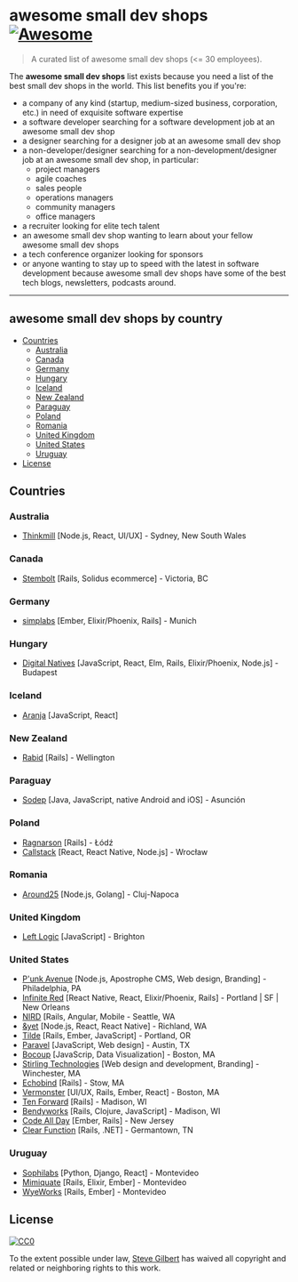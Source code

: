 # awesome small dev shops [![Awesome](https://cdn.rawgit.com/sindresorhus/awesome/d7305f38d29fed78fa85652e3a63e154dd8e8829/media/badge.svg)](https://github.com/sindresorhus/awesome)

> A curated list of awesome small dev shops (<= 30 employees). 

The **awesome small dev shops** list exists because you need a list of the best small dev shops in the world. This list benefits you if you're:

* a company of any kind (startup, medium-sized business, corporation, etc.) in need of exquisite software expertise
* a software developer searching for a software development job at an awesome small dev shop
* a designer searching for a designer job at an awesome small dev shop
* a non-developer/designer searching for a non-development/designer job at an awesome small dev shop, in particular:
    * project managers
    * agile coaches
    * sales people
    * operations managers
    * community managers
    * office managers
* a recruiter looking for elite tech talent 
* an awesome small dev shop wanting to learn about your fellow awesome small dev shops
* a tech conference organizer looking for sponsors
* or anyone wanting to stay up to speed with the latest in software development because awesome small dev shops have some of the best tech blogs, newsletters, podcasts around. 

---
## awesome small dev shops by country
<!-- START doctoc generated TOC please keep comment here to allow auto update -->
<!-- DON'T EDIT THIS SECTION, INSTEAD RE-RUN doctoc TO UPDATE -->


- [Countries](#countries)
  - [Australia](#australia)
  - [Canada](#canada)
  - [Germany](#germany)
  - [Hungary](#hungary)
  - [Iceland](#iceland)
  - [New Zealand](#new-zealand)
  - [Paraguay](#paraguay)
  - [Poland](#poland)
  - [Romania](#romania)
  - [United Kingdom](#united-kingdom)
  - [United States](#united-states)
  - [Uruguay](#uruguay)
- [License](#license)

<!-- END doctoc generated TOC please keep comment here to allow auto update -->
## Countries
### Australia
* [Thinkmill](https://www.thinkmill.com.au/) [Node.js, React, UI/UX] - Sydney, New South Wales

### Canada
* [Stembolt](https://stembolt.com/) [Rails, Solidus ecommerce] - Victoria, BC

### Germany
* [simplabs](https://simplabs.com/) [Ember, Elixir/Phoenix, Rails] - Munich

### Hungary
* [Digital Natives](https://www.digitalnatives.hu/) [JavaScript, React, Elm, Rails, Elixir/Phoenix, Node.js] - Budapest

### Iceland
* [Aranja](https://aranja.com/) [JavaScript, React]

### New Zealand
* [Rabid](https://www.rabid.co.nz/about-us/) [Rails] - Wellington

### Paraguay
* [Sodep](http://www.sodep.com.py/en/index.html) [Java, JavaScript, native Android and iOS] - Asunción

### Poland
* [Ragnarson](https://ragnarson.com/) [Rails] - Łódź 
* [Callstack](https://callstack.io/) [React, React Native, Node.js] - Wrocław

### Romania
* [Around25](https://around25.com/) [Node.js, Golang] - Cluj-Napoca

### United Kingdom 
* [Left Logic](http://leftlogic.com/) [JavaScript] - Brighton

### United States
* [P'unk Avenue](https://punkave.com/) [Node.js, Apostrophe CMS, Web design, Branding] - Philadelphia, PA
* [Infinite Red](https://infinite.red/) [React Native, React, Elixir/Phoenix, Rails] - Portland | SF | New Orleans
* [NIRD](https://nird.us/) [Rails, Angular, Mobile - Seattle, WA
* [&yet](https://andyet.com/) [Node.js, React, React Native] - Richland, WA
* [Tilde](http://www.tilde.io/) [Rails, Ember, JavaScript] - Portland, OR
* [Paravel](http://paravelinc.com/) [JavaScript, Web design] - Austin, TX
* [Bocoup](bocoup.com) [JavaScrip, Data Visualization] - Boston, MA
* [Stirling Technologies](https://stboston.com/) [Web design and development, Branding] - Winchester, MA
* [Echobind](https://echobind.com/) [Rails] - Stow, MA
* [Vermonster](http://www.vermonster.com/) [UI/UX, Rails, Ember, React] - Boston, MA
* [Ten Forward](https://tenforward.consulting/) [Rails] - Madison, WI
* [Bendyworks](http://bendyworks.com/) [Rails, Clojure, JavaScript] - Madison, WI 
* [Code All Day](http://codeallday.com/) [Ember, Rails] - New Jersey
* [Clear Function](http://clearfunction.com/) [Rails, .NET] - Germantown, TN

### Uruguay
* [Sophilabs](https://sophilabs.co/) [Python, Django, React] - Montevideo
* [Mimiquate](http://www.mimiquate.com/) [Rails, Elixir, Ember] - Montevideo
* [WyeWorks](https://wyeworks.com/) [Rails, Ember] - Montevideo

## License

[![CC0](http://mirrors.creativecommons.org/presskit/buttons/88x31/svg/cc-zero.svg)](https://creativecommons.org/publicdomain/zero/1.0/)

To the extent possible under law, [Steve Gilbert](https://gilbertindex.com/) has waived all copyright and related or neighboring rights to this work.